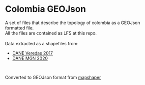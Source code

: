 # Colombia GEOJson
A set of files that describe the topology of colombia as a GEOJson formatted file. <br/>
All the files are contained as LFS at this repo. <br/>
<br/>
Data extracted as a shapefiles from: <br/>
<ul>
  <li><a href="https://geoportal.dane.gov.co/servicios/descarga-y-metadatos/descarga-nivel-de-referencia-de-veredas/"> DANE Veredas 2017</a></li>
  <li><a href="http://geoportal.dane.gov.co/servicios/descarga-y-metadatos/descarga-mgn-marco-geoestadistico-nacional/">DANE MGN 2020</a></li>
</ul>

<br/>
<p>Converted to GEOJson format from <a href="https://mapshaper.org/">mapshaper</a></p>
